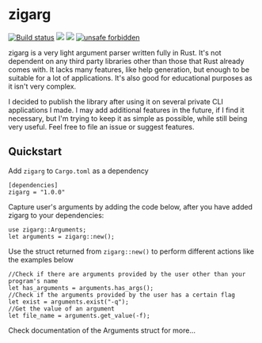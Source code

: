 # zigarg

[![Build status](https://travis-ci.com/aldrinzigmundv/zigarg.svg?branch=master)](https://app.travis-ci.com/github/aldrinzigmundv/zigarg) [![](https://img.shields.io/crates/v/zigarg.svg)](https://crates.io/crates/zigarg) [![](https://docs.rs/zigarg/badge.svg)](https://docs.rs/zigarg)
[![unsafe forbidden](https://img.shields.io/badge/unsafe-forbidden-success.svg)](https://github.com/rust-secure-code/safety-dance/)

zigarg is a very light argument parser written fully in Rust. It's not dependent on any third party libraries other than those that Rust already comes with. It lacks many features, like help generation, but enough to be suitable for a lot of applications. It's also good for educational purposes as it isn't very complex.

I decided to publish the library after using it on several private CLI applications I made. I may add additional features in the future, if I find it necessary, but I'm trying to keep it as simple as possible, while still being very useful. Feel free to file an issue or suggest features.

## Quickstart
Add `zigarg` to `Cargo.toml` as a dependency
```
[dependencies]
zigarg = "1.0.0"
```
Capture user's arguments by adding the code below, after you have added zigarg to your dependencies:
```ignore
use zigarg::Arguments;
let arguments = zigarg::new();
```
Use the struct returned from `zigarg::new()` to perform different actions like the examples below
```ignore
//Check if there are arguments provided by the user other than your program's name
let has_arguments = arguments.has_args();
//Check if the arguments provided by the user has a certain flag
let exist = arguments.exist("-q");
//Get the value of an argument
let file_name = arguments.get_value(-f);
```
Check documentation of the Arguments struct for more...